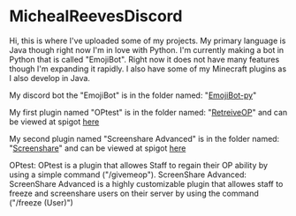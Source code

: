 # MichealReevesDiscord
Hi, this is where I've uploaded some of my projects. My primary language is Java though right now I'm in love with Python. I'm currently making a bot in Python that is called "EmojiBot". Right now it does not have many features though I'm expanding it rapidly. I also have some of my Minecraft plugins as I also develop in Java.

My discord bot the "EmojiBot" is in the folder named: "[EmojiBot-py](EmojiBot-py)"

My first plugin named "OPtest" is in the folder named: "[RetreiveOP](RetreiveOP)" and can be viewed at spigot [here](https://www.spigotmc.org/resources/optest.57024/)

My second plugin named "Screenshare Advanced" is in the folder named: "[Screenshare](Screenshare)" and can be viewed at spigot [here](https://www.spigotmc.org/resources/screenshare-advanced.60485/)

OPtest: OPtest is a plugin that allowes Staff to regain their OP ability by using a simple command ("/givemeop").
ScreenShare Advanced: ScreenShare Advanced is a highly customizable plugin that allowes staff to freeze and screenshare users on their server by using the command ("/freeze (User)")
